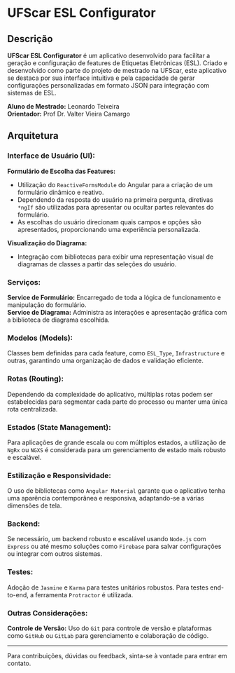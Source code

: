 # UFScar ESL Configurator

## Descrição

**UFScar ESL Configurator** é um aplicativo desenvolvido para facilitar a geração e configuração de features de Etiquetas Eletrônicas (ESL). Criado e desenvolvido como parte do projeto de mestrado na UFScar, este aplicativo se destaca por sua interface intuitiva e pela capacidade de gerar configurações personalizadas em formato JSON para integração com sistemas de ESL.

**Aluno de Mestrado:** Leonardo Teixeira  
**Orientador:** Prof Dr. Valter Vieira Camargo

## Arquitetura

### Interface de Usuário (UI):

**Formulário de Escolha das Features:**
- Utilização do `ReactiveFormsModule` do Angular para a criação de um formulário dinâmico e reativo.
- Dependendo da resposta do usuário na primeira pergunta, diretivas `*ngIf` são utilizadas para apresentar ou ocultar partes relevantes do formulário.
- As escolhas do usuário direcionam quais campos e opções são apresentados, proporcionando uma experiência personalizada.

**Visualização do Diagrama:**
- Integração com bibliotecas para exibir uma representação visual de diagramas de classes a partir das seleções do usuário.

### Serviços:

**Service de Formulário:** Encarregado de toda a lógica de funcionamento e manipulação do formulário.  
**Service de Diagrama:** Administra as interações e apresentação gráfica com a biblioteca de diagrama escolhida.  

### Modelos (Models):

Classes bem definidas para cada feature, como `ESL_Type`, `Infrastructure` e outras, garantindo uma organização de dados e validação eficiente.

### Rotas (Routing):

Dependendo da complexidade do aplicativo, múltiplas rotas podem ser estabelecidas para segmentar cada parte do processo ou manter uma única rota centralizada.

### Estados (State Management):

Para aplicações de grande escala ou com múltiplos estados, a utilização de `NgRx` ou `NGXS` é considerada para um gerenciamento de estado mais robusto e escalável.

### Estilização e Responsividade:

O uso de bibliotecas como `Angular Material` garante que o aplicativo tenha uma aparência contemporânea e responsiva, adaptando-se a várias dimensões de tela.

### Backend:

Se necessário, um backend robusto e escalável usando `Node.js` com `Express` ou até mesmo soluções como `Firebase` para salvar configurações ou integrar com outros sistemas.

### Testes:

Adoção de `Jasmine` e `Karma` para testes unitários robustos. Para testes end-to-end, a ferramenta `Protractor` é utilizada.

### Outras Considerações:

**Controle de Versão:** Uso do `Git` para controle de versão e plataformas como `GitHub` ou `GitLab` para gerenciamento e colaboração de código.

---

Para contribuições, dúvidas ou feedback, sinta-se à vontade para entrar em contato.
